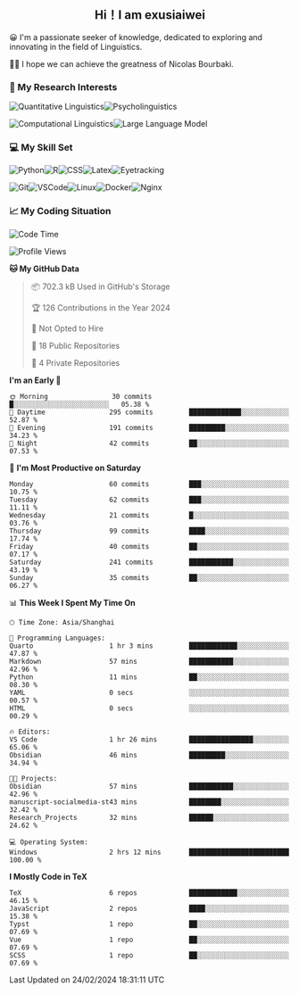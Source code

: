   

## <div align="center">Hi！I am exusiaiwei</div>  

😀 I'm a passionate seeker of knowledge, dedicated to exploring and innovating in the field of Linguistics.

🙋‍♂️ I hope we can achieve the greatness of Nicolas Bourbaki.

### 🔬 My Research Interests  

![Quantitative Linguistics](https://img.shields.io/badge/Quantitative%20Linguistics-%230072CC.svg?&style=for-the-badge&logo=appveyor&logoColor=white)![Psycholinguistics](https://img.shields.io/badge/Psycholinguistics-%2301a3a1.svg?&style=for-the-badge&logo=AWS%20Amplify&logoColor=white)

![Computational Linguistics](https://img.shields.io/badge/Computational%20Linguistics-%231877F2.svg?&style=for-the-badge&logo=Markdown&logoColor=white)![Large Language Model](https://img.shields.io/badge/Large%20Language%20Model-%23F76300.svg?&style=for-the-badge&logo=Android&logoColor=white)

### 💻 My Skill Set

![Python](https://img.shields.io/badge/Python-%2314354C.svg?style=for-the-badge&logo=python&logoColor=white&color=2AB3E3)![R](https://img.shields.io/badge/-R-276DC3?style=for-the-badge&logo=r&logoColor=white)![CSS](https://img.shields.io/badge/-CSS-1572B6?style=for-the-badge&logo=css3&logoColor=white)![Latex](https://img.shields.io/badge/-Latex-008080?style=for-the-badge&logo=latex&logoColor=white)![Eyetracking](https://img.shields.io/badge/Eyetracking-%230078D6?style=for-the-badge&logo=SearXNG&logoColor=#3050FF)

![Git](https://img.shields.io/badge/-Git-F05032?style=for-the-badge&logo=git&logoColor=white)![VSCode](https://img.shields.io/badge/-VSCode-007ACC?style=for-the-badge&logo=visual-studio-code&logoColor=white)![Linux](https://img.shields.io/badge/-Linux-FCC624?style=for-the-badge&logo=linux&logoColor=black)![Docker](https://img.shields.io/badge/-Docker-2496ED?style=for-the-badge&logo=docker&logoColor=white)![Nginx](https://img.shields.io/badge/-Nginx-009639?style=for-the-badge&logo=nginx&logoColor=white)

### 📈 My Coding Situation

<!--START_SECTION:waka-->
![Code Time](http://img.shields.io/badge/Code%20Time-40%20hrs%2058%20mins-blue)

![Profile Views](http://img.shields.io/badge/Profile%20Views-0-blue)

**🐱 My GitHub Data** 

> 📦 702.3 kB Used in GitHub's Storage 
 > 
> 🏆 126 Contributions in the Year 2024
 > 
> 🚫 Not Opted to Hire
 > 
> 📜 18 Public Repositories 
 > 
> 🔑 4 Private Repositories 
 > 
**I'm an Early 🐤** 

```text
🌞 Morning                30 commits          █░░░░░░░░░░░░░░░░░░░░░░░░   05.38 % 
🌆 Daytime                295 commits         █████████████░░░░░░░░░░░░   52.87 % 
🌃 Evening                191 commits         █████████░░░░░░░░░░░░░░░░   34.23 % 
🌙 Night                  42 commits          ██░░░░░░░░░░░░░░░░░░░░░░░   07.53 % 
```
📅 **I'm Most Productive on Saturday** 

```text
Monday                   60 commits          ███░░░░░░░░░░░░░░░░░░░░░░   10.75 % 
Tuesday                  62 commits          ███░░░░░░░░░░░░░░░░░░░░░░   11.11 % 
Wednesday                21 commits          █░░░░░░░░░░░░░░░░░░░░░░░░   03.76 % 
Thursday                 99 commits          ████░░░░░░░░░░░░░░░░░░░░░   17.74 % 
Friday                   40 commits          ██░░░░░░░░░░░░░░░░░░░░░░░   07.17 % 
Saturday                 241 commits         ███████████░░░░░░░░░░░░░░   43.19 % 
Sunday                   35 commits          ██░░░░░░░░░░░░░░░░░░░░░░░   06.27 % 
```


📊 **This Week I Spent My Time On** 

```text
🕑︎ Time Zone: Asia/Shanghai

💬 Programming Languages: 
Quarto                   1 hr 3 mins         ████████████░░░░░░░░░░░░░   47.87 % 
Markdown                 57 mins             ███████████░░░░░░░░░░░░░░   42.96 % 
Python                   11 mins             ██░░░░░░░░░░░░░░░░░░░░░░░   08.30 % 
YAML                     0 secs              ░░░░░░░░░░░░░░░░░░░░░░░░░   00.57 % 
HTML                     0 secs              ░░░░░░░░░░░░░░░░░░░░░░░░░   00.29 % 

🔥 Editors: 
VS Code                  1 hr 26 mins        ████████████████░░░░░░░░░   65.06 % 
Obsidian                 46 mins             █████████░░░░░░░░░░░░░░░░   34.94 % 

🐱‍💻 Projects: 
Obsidian                 57 mins             ███████████░░░░░░░░░░░░░░   42.96 % 
manuscript-socialmedia-st43 mins             ████████░░░░░░░░░░░░░░░░░   32.42 % 
Research_Projects        32 mins             ██████░░░░░░░░░░░░░░░░░░░   24.62 % 

💻 Operating System: 
Windows                  2 hrs 12 mins       █████████████████████████   100.00 % 
```

**I Mostly Code in TeX** 

```text
TeX                      6 repos             ████████████░░░░░░░░░░░░░   46.15 % 
JavaScript               2 repos             ████░░░░░░░░░░░░░░░░░░░░░   15.38 % 
Typst                    1 repo              ██░░░░░░░░░░░░░░░░░░░░░░░   07.69 % 
Vue                      1 repo              ██░░░░░░░░░░░░░░░░░░░░░░░   07.69 % 
SCSS                     1 repo              ██░░░░░░░░░░░░░░░░░░░░░░░   07.69 % 
```




 Last Updated on 24/02/2024 18:31:11 UTC
<!--END_SECTION:waka-->
